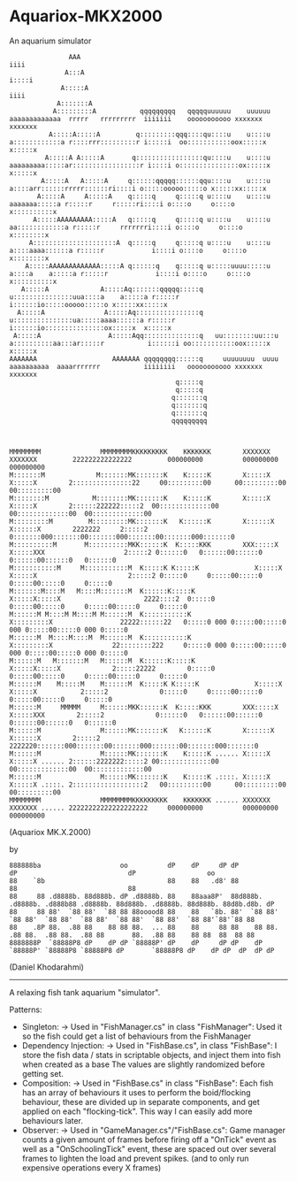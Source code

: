 # Aquariox-MKX2000
An aquarium simulator
                                                                                                                                                                     
                                                                                                                                                                     
	               AAA                                                                                        iiii                                                       
	              A:::A                                                                                      i::::i                                                      
	             A:::::A                                                                                      iiii                                                       
	            A:::::::A                                                                                                                                                
	           A:::::::::A           qqqqqqqqq   qqqqquuuuuu    uuuuuu    aaaaaaaaaaaaa  rrrrr   rrrrrrrrr  iiiiiii    ooooooooooo xxxxxxx      xxxxxxx                  
	          A:::::A:::::A         q:::::::::qqq::::qu::::u    u::::u    a::::::::::::a r::::rrr:::::::::r i:::::i  oo:::::::::::oox:::::x    x:::::x                   
	         A:::::A A:::::A       q:::::::::::::::::qu::::u    u::::u    aaaaaaaaa:::::ar:::::::::::::::::r i::::i o:::::::::::::::ox:::::x  x:::::x                    
	        A:::::A   A:::::A     q::::::qqqqq::::::qqu::::u    u::::u             a::::arr::::::rrrrr::::::ri::::i o:::::ooooo:::::o x:::::xx:::::x                     
	       A:::::A     A:::::A    q:::::q     q:::::q u::::u    u::::u      aaaaaaa:::::a r:::::r     r:::::ri::::i o::::o     o::::o  x::::::::::x                      
	      A:::::AAAAAAAAA:::::A   q:::::q     q:::::q u::::u    u::::u    aa::::::::::::a r:::::r     rrrrrrri::::i o::::o     o::::o   x::::::::x                       
	     A:::::::::::::::::::::A  q:::::q     q:::::q u::::u    u::::u   a::::aaaa::::::a r:::::r            i::::i o::::o     o::::o   x::::::::x                       
	    A:::::AAAAAAAAAAAAA:::::A q::::::q    q:::::q u:::::uuuu:::::u  a::::a    a:::::a r:::::r            i::::i o::::o     o::::o  x::::::::::x                      
	   A:::::A             A:::::Aq:::::::qqqqq:::::q u:::::::::::::::uua::::a    a:::::a r:::::r           i::::::io:::::ooooo:::::o x:::::xx:::::x                     
	  A:::::A               A:::::Aq::::::::::::::::q  u:::::::::::::::ua:::::aaaa::::::a r:::::r           i::::::io:::::::::::::::ox:::::x  x:::::x                    
	 A:::::A                 A:::::Aqq::::::::::::::q   uu::::::::uu:::u a::::::::::aa:::ar:::::r           i::::::i oo:::::::::::oox:::::x    x:::::x                   
	AAAAAAA                   AAAAAAA qqqqqqqq::::::q     uuuuuuuu  uuuu  aaaaaaaaaa  aaaarrrrrrr           iiiiiiii   ooooooooooo xxxxxxx      xxxxxxx                  
	                                          q:::::q                                                                                                                    
	                                          q:::::q                                                                                                                    
	                                         q:::::::q                                                                                                                   
	                                         q:::::::q                                                                                                                   
	                                         q:::::::q                                                                                                                   
	                                         qqqqqqqqq                                                                                                                   
                                                                                                                                                                     
                                                                                                                                                                     
                                                                                                                                                                     
	MMMMMMMM               MMMMMMMMKKKKKKKKK    KKKKKKK        XXXXXXX       XXXXXXX         222222222222222         000000000          000000000          000000000     
	M:::::::M             M:::::::MK:::::::K    K:::::K        X:::::X       X:::::X        2:::::::::::::::22     00:::::::::00      00:::::::::00      00:::::::::00   
	M::::::::M           M::::::::MK:::::::K    K:::::K        X:::::X       X:::::X        2::::::222222:::::2  00:::::::::::::00  00:::::::::::::00  00:::::::::::::00 
	M:::::::::M         M:::::::::MK:::::::K   K::::::K        X::::::X     X::::::X        2222222     2:::::2 0:::::::000:::::::00:::::::000:::::::00:::::::000:::::::0
	M::::::::::M       M::::::::::MKK::::::K  K:::::KKK        XXX:::::X   X:::::XXX                    2:::::2 0::::::0   0::::::00::::::0   0::::::00::::::0   0::::::0
	M:::::::::::M     M:::::::::::M  K:::::K K:::::K              X:::::X X:::::X                       2:::::2 0:::::0     0:::::00:::::0     0:::::00:::::0     0:::::0
	M:::::::M::::M   M::::M:::::::M  K::::::K:::::K                X:::::X:::::X                     2222::::2  0:::::0     0:::::00:::::0     0:::::00:::::0     0:::::0
	M::::::M M::::M M::::M M::::::M  K:::::::::::K                  X:::::::::X                 22222::::::22   0:::::0 000 0:::::00:::::0 000 0:::::00:::::0 000 0:::::0
	M::::::M  M::::M::::M  M::::::M  K:::::::::::K                  X:::::::::X               22::::::::222     0:::::0 000 0:::::00:::::0 000 0:::::00:::::0 000 0:::::0
	M::::::M   M:::::::M   M::::::M  K::::::K:::::K                X:::::X:::::X             2:::::22222        0:::::0     0:::::00:::::0     0:::::00:::::0     0:::::0
	M::::::M    M:::::M    M::::::M  K:::::K K:::::K              X:::::X X:::::X           2:::::2             0:::::0     0:::::00:::::0     0:::::00:::::0     0:::::0
	M::::::M     MMMMM     M::::::MKK::::::K  K:::::KKK        XXX:::::X   X:::::XXX        2:::::2             0::::::0   0::::::00::::::0   0::::::00::::::0   0::::::0
	M::::::M               M::::::MK:::::::K   K::::::K        X::::::X     X::::::X        2:::::2       2222220:::::::000:::::::00:::::::000:::::::00:::::::000:::::::0
	M::::::M               M::::::MK:::::::K    K:::::K ...... X:::::X       X:::::X ...... 2::::::2222222:::::2 00:::::::::::::00  00:::::::::::::00  00:::::::::::::00 
	M::::::M               M::::::MK:::::::K    K:::::K .::::. X:::::X       X:::::X .::::. 2::::::::::::::::::2   00:::::::::00      00:::::::::00      00:::::::::00   
	MMMMMMMM               MMMMMMMMKKKKKKKKK    KKKKKKK ...... XXXXXXX       XXXXXXX ...... 22222222222222222222     000000000          000000000          000000000     
                                                                                                                                                                     
                                                                                                                                                                     
(Aquariox MK.X.2000)                                                                                                                                                                     
                                                                                                                                                                     
                                                                                                                                                                     
                                                                                                                                                                     
by 

	888888ba                    oo          dP    dP     dP dP                      dP                            dP                  oo 
	88    `8b                               88    88   .d8' 88                      88                            88                     
	88     88 .d8888b. 88d888b. dP .d8888b. 88    88aaa8P'  88d888b. .d8888b. .d888b88 .d8888b. 88d888b. .d8888b. 88d888b. 88d8b.d8b. dP 
	88     88 88'  `88 88'  `88 88 88ooood8 88    88   `8b. 88'  `88 88'  `88 88'  `88 88'  `88 88'  `88 88'  `88 88'  `88 88'`88'`88 88 
	88    .8P 88.  .88 88    88 88 88.  ... 88    88     88 88    88 88.  .88 88.  .88 88.  .88 88       88.  .88 88    88 88  88  88 88 
	8888888P  `88888P8 dP    dP dP `88888P' dP    dP     dP dP    dP `88888P' `88888P8 `88888P8 dP       `88888P8 dP    dP dP  dP  dP dP 
                                                                                                                                     
                                                                                                                                    
(Daniel Khodarahmi)

--------------------------------------------------------------------------------------------------------------------------------------------------------------------------

A relaxing fish tank aquarium "simulator".

Patterns:
 - Singleton:
	-> Used in "FishManager.cs" in class "FishManager":	Used it so the fish could get a list of behaviours from the FishManager
 - Dependency Injection:
	-> Used in "FishBase.cs", in class "FishBase": 		I store the fish data / stats in scriptable objects, and inject them into fish when created as a base
						       		The values are slightly randomized before getting set.
 - Composition:
	-> Used in "FishBase.cs" in class "FishBase": 		Each fish has an array of behaviours it uses to perform the boid/flocking behaviour, these are divided
						      		up in separate components, and get applied on each "flocking-tick". This way I can easily add more
						      		behaviours later.
 - Observer:
	-> Used in "GameManager.cs"/"FishBase.cs": 		Game manager counts a given amount of frames before firing off a "OnTick" event as well as a "OnSchoolingTick"
						   		event, these are spaced out over several frames to lighten the load and prevent spikes. (and to only run expensive
						   		operations every X frames)
